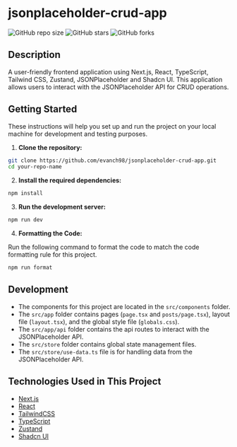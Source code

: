# jsonplaceholder-crud-app

![GitHub repo size](https://img.shields.io/github/repo-size/evanch98/jsonplaceholder-crud-app)
![GitHub stars](https://img.shields.io/github/stars/evanch98/jsonplaceholder-crud-app?style=social)
![GitHub forks](https://img.shields.io/github/forks/evanch98/jsonplaceholder-crud-app?style=social)

## Description

A user-friendly frontend application using Next.js, React, TypeScript, Tailwind CSS, Zustand, JSONPlaceholder and Shadcn UI. This application allows users to interact with the JSONPlaceholder API for CRUD operations.

## Getting Started

These instructions will help you set up and run the project on your local machine for development and testing purposes.

1. **Clone the repository:**

```bash
git clone https://github.com/evanch98/jsonplaceholder-crud-app.git
cd your-repo-name
```

2. **Install the required dependencies:**

```bash
npm install
```

3. **Run the development server:**

```bash
npm run dev
```

4. **Formatting the Code:**

Run  the following command to format the code to match the code formatting rule for this project.
```bash
npm run format
```

## Development

- The components for this project are located in the `src/components` folder.
- The `src/app` folder contains pages (`page.tsx` and `posts/page.tsx`), layout file (`layout.tsx`), and the global style file (`globals.css`).
- The `src/app/api` folder contains the api routes to interact with the JSONPlaceholder API.
- The `src/store` folder contains global state management files.
- The `src/store/use-data.ts` file is for handling data from the JSONPlaceholder API.

## Technologies Used in This Project

- [Next.js](https://nextjs.org/)
- [React](https://react.dev/)
- [TailwindCSS](https://tailwindcss.com/)
- [TypeScript](https://www.typescriptlang.org/)
- [Zustand](https://docs.pmnd.rs/zustand/getting-started/introduction)
- [Shadcn UI](https://ui.shadcn.com/)
